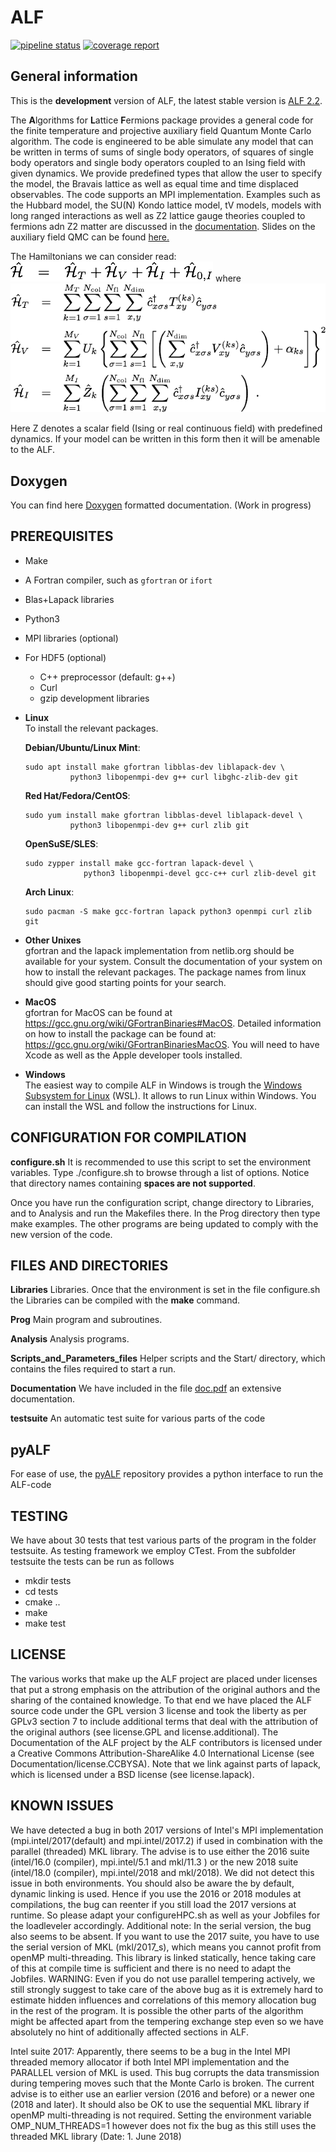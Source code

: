 # ALF #
[![pipeline status](https://git.physik.uni-wuerzburg.de/fassaad/General_QMCT_code/badges/master/pipeline.svg)](https://git.physik.uni-wuerzburg.de/fassaad/General_QMCT_code/commits/master)
[![coverage report](https://git.physik.uni-wuerzburg.de/fassaad/General_QMCT_code/badges/master/coverage.svg)](https://git.physik.uni-wuerzburg.de/fassaad/General_QMCT_code/commits/master)
## General information ##
This is the **development** version of ALF, the latest stable version is [ALF 2.2](https://git.physik.uni-wuerzburg.de/ALF/ALF/-/tree/ALF-2.2/).

The **A**lgorithms for **L**attice **F**ermions package provides a general code for the finite temperature  and projective auxiliary field Quantum Monte Carlo algorithm.       The code  is engineered to  be able simulate any model that can be written in terms of  sums of single body operators, of squares of single body operators and single body operators coupled to an Ising field with  given dynamics. We  provide predefined types that allow  the user to specify the model, the  Bravais lattice  as well as equal time and time displaced observables.     The code supports an MPI implementation.   Examples such as the Hubbard model, the SU(N) Kondo lattice model, tV models,  models with long ranged interactions as well as Z2 lattice gauge theories coupled to fermions adn Z2 matter are discussed in the [documentation](https://git.physik.uni-wuerzburg.de/ALF/ALF/-/jobs/artifacts/master/raw/Documentation/doc.pdf?job=create_doc). Slides on the auxiliary field QMC can be found [here.](https://git.physik.uni-wuerzburg.de/ALF/ALF_Tutorial/-/blob/master/Presentations/ALF_2020_Assaad.pdf)

The Hamiltonians we can consider read:
![The Hamiltonian0](Images/Hamiltonian0.png "The Hamiltonian")
where
![The Hamiltonian1](Images/Hamiltonian1.png "Parts explanation")

Here Z denotes a scalar field (Ising or real continuous field) with predefined dynamics. If your model can be written in this form then it will be amenable to the ALF. 

## Doxygen ##

You can find here [Doxygen](https://gitpages.physik.uni-wuerzburg.de/ALF/ALF/) formatted documentation. (Work in progress)

## PREREQUISITES ##

* Make
* A Fortran compiler, such as `gfortran` or `ifort`
* Blas+Lapack libraries
* Python3
* MPI libraries (optional)
* For HDF5 (optional)
	* C++ preprocessor (default: g++)
	* Curl
	* gzip development libraries


* **Linux**   
  To install the relevant packages.

  **Debian/Ubuntu/Linux Mint**: 
  ```
  sudo apt install make gfortran libblas-dev liblapack-dev \
            python3 libopenmpi-dev g++ curl libghc-zlib-dev git
  ```

  **Red Hat/Fedora/CentOS**:
  ```
  sudo yum install make gfortran libblas-devel liblapack-devel \
            python3 libopenmpi-dev g++ curl zlib git
  ```

  **OpenSuSE/SLES**:
  ```
  sudo zypper install make gcc-fortran lapack-devel \
               python3 libopenmpi-devel gcc-c++ curl zlib-devel git
  ```

  **Arch Linux**:
  ```
  sudo pacman -S make gcc-fortran lapack python3 openmpi curl zlib git
  ```

* **Other Unixes**   
  gfortran and the lapack implementation from netlib.org should be available for your system. Consult the documentation of your system on how to install the relevant packages. The package names from linux should give good starting points for your search.

* **MacOS**   
  gfortran for MacOS can be found at https://gcc.gnu.org/wiki/GFortranBinaries#MacOS. Detailed information on how to install the package  can be found at: https://gcc.gnu.org/wiki/GFortranBinariesMacOS. You will need to have Xcode as well as the  Apple developer tools installed. 

* **Windows**   
  The easiest way to compile ALF in Windows is trough the [Windows Subsystem for Linux](https://docs.microsoft.com/en-us/windows/wsl/about) (WSL). It allows to run Linux within Windows. You can install the WSL and follow the instructions for Linux.


## CONFIGURATION FOR COMPILATION ##
<!--**setenv.sh**   sets the default set of envorinment variables.  Do not change  this since this default set of  environment variables is required for the tests to run adequaltely.-->

**configure.sh**  It is recommended to use this script to set the environment variables. Type ./configure.sh to  browse through a list of options. Notice that directory names containing **spaces are not supported**.

Once you have run the configuration script, change directory to Libraries, and to Analysis  and run the Makefiles there. In the Prog directory then type make examples.   The other programs are being updated to comply with the new version of the code.  

## FILES AND DIRECTORIES ##

**Libraries**    Libraries. Once that the environment is set in the file configure.sh  the Libraries can be compiled with the **make** command. 

**Prog**   Main program and subroutines.  

**Analysis** Analysis programs. 

**Scripts\_and\_Parameters\_files**  Helper scripts and the Start/ directory, which contains the files required to start a run. 

 
**Documentation**  We have included in the file  [doc.pdf](https://git.physik.uni-wuerzburg.de/ALF/ALF/-/jobs/artifacts/master/raw/Documentation/doc.pdf?job=create_doc) an extensive documentation.

**testsuite** An automatic test suite for various parts of the code

## pyALF ##

For ease of use, the  [pyALF](https://git.physik.uni-wuerzburg.de/ALF/pyALF) repository  provides a python interface to run the ALF-code

## TESTING ##

We have about 30 tests that test various parts of the program in the folder testsuite.
As testing framework we employ CTest.
From the subfolder testsuite the tests can be run as follows
- mkdir tests
- cd tests
- cmake ..
- make
- make test


## LICENSE ##
The various works that make up the ALF project are placed under licenses that put a strong emphasis on the attribution of the original authors and the sharing of the contained knowledge.
To that end we have placed the ALF source code under the GPL version 3 license and took the liberty as per GPLv3 section 7 to include additional terms that deal with the attribution
of the original authors (see license.GPL and license.additional).
The Documentation of the ALF project by the ALF contributors is licensed under a Creative Commons Attribution-ShareAlike 4.0 International License (see Documentation/license.CCBYSA). Note that we link against parts of lapack, which is licensed under a BSD license (see license.lapack).

## KNOWN ISSUES ##

We have detected a bug in both 2017 versions of Intel's MPI implementation (mpi.intel/2017(default) 
and mpi.intel/2017.2) if used in combination with the parallel (threaded) MKL library. The advise is to 
use either the 2016 suite (intel/16.0 (compiler), mpi.intel/5.1 and mkl/11.3 ) or the new 2018 suite 
(intel/18.0 (compiler), mpi.intel/2018 and mkl/2018). We did not detect this issue in both environments. 
You should also be aware the by default, dynamic linking is used. Hence if you use the 2016 or 2018 modules 
at compilations, the bug can reenter if you still load the 2017 versions at runtime. So please adapt your
configureHPC.sh as well as your Jobfiles for the loadleveler accordingly.
Additional note: In the serial version, the bug also seems to be absent. 
If you want to use the 2017 suite, you have to use the serial version of MKL (mkl/2017_s), which means you 
cannot profit from openMP multi-threading. This library is linked statically, hence taking care of this at 
compile time is sufficient and there is no need to adapt the Jobfiles.
WARNING: Even if you do not use parallel tempering actively, we still strongly suggest to take care of 
the above bug as it is extremely hard to estimate hidden influences and correlations of this memory 
allocation bug in the rest of the program. It is possible the other parts of the algorithm might be 
affected apart from the tempering exchange step even so we have absolutely no hint of additionally 
affected sections in ALF.

Intel suite 2017: Apparently, there seems to be a bug in the Intel MPI threaded memory allocator if both Intel MPI 
implementation and the PARALLEL version of MKL is used. This bug corrupts the data transmission during tempering moves such 
that the Monte Carlo is broken. The current advise is to either use an earlier version (2016 and before) or a newer one
(2018 and later). It should also be OK to use the sequential MKL library if openMP multi-threading is not required. 
Setting the environment variable OMP_NUM_THREADS=1 however does not fix the bug as this still uses the threaded MKL 
library (Date: 1. June 2018)


    

